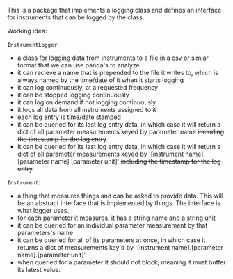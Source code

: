 This is a package that implements a logging class and defines an interface for instruments that can be logged by the class.

Working idea:

`InstrumentLogger`:
- a class for logging data from instruments to a file in a csv or simlar format that we can use panda's to analyze.
- it can recieve a name that is prepended to the file it writes to, which is always named by the time/date of it when it starts logging
- it can log continuously, at a requested frequency
- it can be stopped logging continuously
- it can log on demand if not logging continuously
- it logs all data from all instruments assigned to it
- each log entry is time/date stamped
- it can be queried for its last log entry data, in which case it will return a dict of all parameter measurements keyed by parameter name ~~including the timestamp for the log entry~~. 
- it can be queried for its last log entry data, in which case it will return a dict of all parameter measurements keyed by '[instrument name].[parameter name].[parameter unit]' ~~including the timestamp for the log entry~~. 

`Instrument`: 
- a thing that measures things and can be asked to provide data.  This will be an abstract interface that is implemented by things.  The interface is what logger uses.
- for each parameter it measures, it has a string name and a string unit
- it can be queried for an individual parameter measurement by that parameters's name
- it can be queried for all of its parameters at once, in which case it returns a dict of measurements key'd by '[instrument name].[parameter name].[parameter unit]'.
- when queried for a parameter it should not block, meaning it must buffer its latest value.